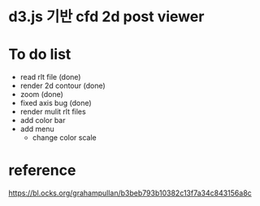 # d3.js 기반 cfd 2d post viewer


# To do list

 - read rlt file (done)
 - render 2d contour (done)
 - zoom (done)
  - fixed axis bug (done)
 - render mulit rlt files
 - add color bar
 - add menu
   - change color scale 



# reference
https://bl.ocks.org/grahampullan/b3beb793b10382c13f7a34c843156a8c
